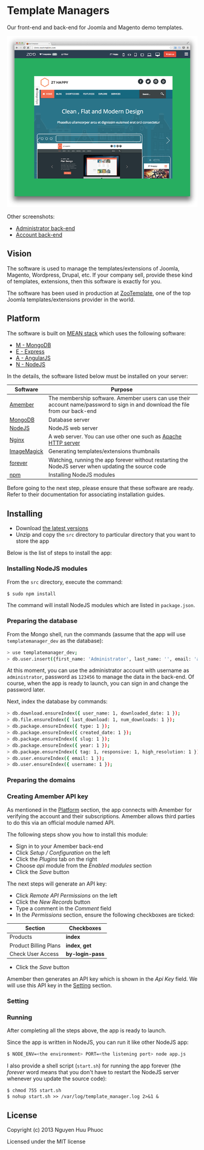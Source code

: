 Template Managers
=================

Our front-end and back-end for Joomla and Magento demo templates.

![Front-end](docs/img/frontend.png)

Other screenshots:

* [Administrator back-end](docs/img/backend-admin.png)
* [Account back-end](docs/img/backend-account.png)

## Vision

The software is used to manage the templates/extensions of Joomla, Magento, Wordpress, Drupal, etc.
If your company sell, provide these kind of templates, extensions, then this software is exactly for you.

The software has been used in production at [ZooTemplate](http://demo.zootemplate.com), one of the top Joomla templates/extensions provider in the world.

## Platform

The software is built on [MEAN stack](http://mean.io) which uses the following software:

* [M - MongoDB](http://mongodb.org)
* [E - Express](http://expressjs.com)
* [A - AngularJS](http://angularjs.org)
* [N - NodeJS](http://nodejs.org)

In the details, the software listed below must be installed on your server:

Software                                        | Purpose
------------------------------------------------|----------
[Amember](http://www.amember.com)               | The membership software. Amember users can use their account name/password to sign in and download the file from our back-end
[MongoDB](http://mongodb.org)                   | Database server
[NodeJS](http://nodejs.org)                     | NodeJS web server
[Nginx](http://nginx.org)                       | A web server. You can use other one such as [Apache HTTP server](http://httpd.apache.org)
[ImageMagick](http://www.imagemagick.org)       | Generating templates/extensions thumbnails
[forever](https://github.com/nodejitsu/forever) | Watching, running the app forever without restarting the NodeJS server when updating the source code
[npm](http://npmjs.org)                         | Installing NodeJS modules

Before going to the next step, please ensure that these software are ready. Refer to their documentation for associating installation guides.

## Installing

* Download [the latest versions](https://github.com/nghuuphuoc/templatemanager/releases)
* Unzip and copy the ```src``` directory to particular directory that you want to store the app

Below is the list of steps to install the app:

### Installing NodeJS modules

From the ```src``` directory, execute the command:

```bash
$ sudo npm install
```

The command will install NodeJS modules which are listed in ```package.json```.

### Preparing the database

From the Mongo shell, run the commands (assume that the app will use ```templatemanager_dev``` as the database):

```bash
> use templatemanager_dev;
> db.user.insert({first_name: 'Administrator', last_name: '', email: 'admin@domain.com', hashed_password: '41d4736be7061d0dd826085dd5c5c773c4703e8a', salt: '1000412025288', username: 'administrator', role: 'root', locked: false });
```

At this moment, you can use the administrator account with username as ```administrator```, password as ```123456``` to manage the data in the back-end.
Of course, when the app is ready to launch, you can sign in and change the password later.

Next, index the database by commands:

```bash
> db.download.ensureIndex({ user_name: 1, downloaded_date: 1 });
> db.file.ensureIndex({ last_download: 1, num_downloads: 1 });
> db.package.ensureIndex({ type: 1 });
> db.package.ensureIndex({ created_date: 1 });
> db.package.ensureIndex({ slug: 1 });
> db.package.ensureIndex({ year: 1 });
> db.package.ensureIndex({ tag: 1, responsive: 1, high_resolution: 1 });
> db.user.ensureIndex({ email: 1 });
> db.user.ensureIndex({ username: 1 });
```

### Preparing the domains

### Creating Amember API key

As mentioned in the [Platform](#platform) section, the app connects with Amember for verifying the account and their subscriptions.
Amember allows third parties to do this via an official module named API.

The following steps show you how to install this module:

- Sign in to your Amember back-end
- Click *Setup / Configuration* on the left
- Click the *Plugins* tab on the right
- Choose *api* module from the *Enabled modules* section
- Click the *Save* button

The next steps will generate an API key:

- Click *Remote API Permissions* on the left
- Click the *New Records* button
- Type a comment in the *Comment* field
- In the *Permissions* section, ensure the following checkboxes are ticked:

Section               | Checkboxes
----------------------|-----------
Products              | **index**
Product Billing Plans | **index**, **get**
Check User Access     | **by-login-pass**

- Click the *Save* button

Amember then generates an API key which is shown in the *Api Key* field. We will use this API key in the [Setting](#setting) section.

### Setting

### Running

After completing all the steps above, the app is ready to launch.

Since the app is written in NodeJS, you can run it like other NodeJS app:

```bash
$ NODE_ENV=<the environment> PORT=<the listening port> node app.js
```

I also provide a shell script (```start.sh```) for running the app forever (the *forever* word means that you don't have to
restart the NodeJS server whenever you update the source code):

```
$ chmod 755 start.sh
$ nohup start.sh >> /var/log/template_manager.log 2>&1 &
```

## License

Copyright (c) 2013 Nguyen Huu Phuoc

Licensed under the MIT license
